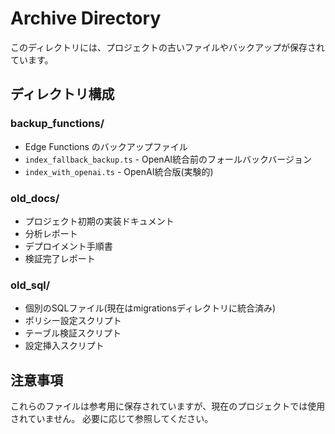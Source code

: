 # Archive Directory

このディレクトリには、プロジェクトの古いファイルやバックアップが保存されています。

## ディレクトリ構成

### backup_functions/
- Edge Functions のバックアップファイル
- `index_fallback_backup.ts` - OpenAI統合前のフォールバックバージョン
- `index_with_openai.ts` - OpenAI統合版(実験的)

### old_docs/
- プロジェクト初期の実装ドキュメント
- 分析レポート
- デプロイメント手順書
- 検証完了レポート

### old_sql/
- 個別のSQLファイル(現在はmigrationsディレクトリに統合済み)
- ポリシー設定スクリプト
- テーブル検証スクリプト
- 設定挿入スクリプト

## 注意事項

これらのファイルは参考用に保存されていますが、現在のプロジェクトでは使用されていません。
必要に応じて参照してください。
